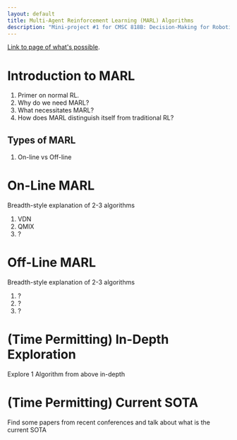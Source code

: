 ```yaml
---
layout: default
title: Multi-Agent Reinforcement Learning (MARL) Algorithms
description: "Mini-project #1 for CMSC 818B: Decision-Making for Robotics (F24)"
---
```


[Link to page of what's possible](./possibilities.md).

# Introduction to MARL
1. Primer on normal RL. 
1. Why do we need MARL? 
1. What necessitates MARL? 
1. How does MARL distinguish itself from traditional RL? 

## Types of MARL
1. On-line vs Off-line

# On-Line MARL
Breadth-style explanation of 2-3 algorithms
1. VDN
1. QMIX
1. ?

# Off-Line MARL
Breadth-style explanation of 2-3 algorithms
1. ?
1. ?
1. ?

# (Time Permitting) In-Depth Exploration
Explore 1 Algorithm from above in-depth

# (Time Permitting) Current SOTA
Find some papers from recent conferences and talk about what is the current SOTA